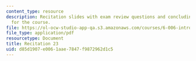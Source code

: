 ```yaml
---
content_type: resource
description: Recitation slides with exam review questions and concluding discussion
  for the course.
file: https://ol-ocw-studio-app-qa.s3.amazonaws.com/courses/6-006-introduction-to-algorithms-spring-2008/d85d1907e0061aae7847f9872962d1c5_recitation23.pdf
file_type: application/pdf
resourcetype: Document
title: Recitation 23
uid: d85d1907-e006-1aae-7847-f9872962d1c5
---
```

